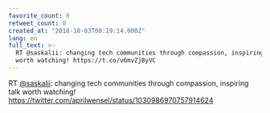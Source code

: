 ```yaml
---
favorite_count: 0
retweet_count: 0
created_at: "2018-10-03T08:19:14.000Z"
lang: en
full_text: >-
  RT @saskalii: changing tech communities through compassion, inspiring talk
  worth watching! https://t.co/v6mvZjByVC
---
```


RT [@saskalii](https://twitter.com/saskalii): changing tech communities through
compassion, inspiring talk worth watching!
<https://twitter.com/aprilwensel/status/1030986970757914624>
